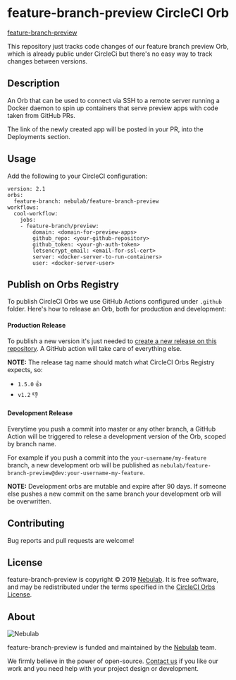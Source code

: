 # feature-branch-preview CircleCI Orb

[feature-branch-preview](https://circleci.com/orbs/registry/orb/nebulab/feature-branch-preview)

This repository just tracks code changes of our feature branch preview Orb,
which is already public under CircleCi but there's no easy way to track
changes between versions.

## Description

An Orb that can be used to connect via SSH to a remote server running a Docker
daemon to spin up containers that serve preview apps with code taken from
GitHub PRs.

The link of the newly created app will be posted in your PR, into the
Deployments section.

## Usage

Add the following to your CircleCI configuration:

```
version: 2.1
orbs:
  feature-branch: nebulab/feature-branch-preview
workflows:
  cool-workflow:
    jobs:
    - feature-branch/preview:
        domain: <domain-for-preview-apps>
        github_repo: <your-github-repository>
        github_token: <your-gh-auth-token>
        letsencrypt_email: <email-for-ssl-cert>
        server: <docker-server-to-run-containers>
        user: <docker-server-user>
```

## Publish on Orbs Registry

To publish CircleCI Orbs we use GitHub Actions configured under `.github`
folder. Here's how to release an Orb, both for production and development:

#### Production Release

To publish a new version it's just needed to [create a new release on this
repository](https://github.com/nebulab/circleci-orbs-feature-branch-preview/releases).
A GitHub action will take care of everything else.

**NOTE:** The release tag name should match what CircleCI Orbs Registry expects,
so:

- `1.5.0` :thumbsup:
- `v1.2` :thumbsdown:

#### Development Release

Everytime you push a commit into master or any other branch, a GitHub Action
will be triggered to relese a development version of the Orb, scoped by
branch name.

For example if you push a commit into the `your-username/my-feature` branch,
a new development orb will be published as
`nebulab/feature-branch-preview@dev:your-username-my-feature`.

**NOTE:** Development orbs are mutable and expire after 90 days. If someone
else pushes a new commit on the same branch your development orb will be
overwritten.

## Contributing

Bug reports and pull requests are welcome!

## License

feature-branch-preview is copyright © 2019 [Nebulab](http://nebulab.it/). It is
free software, and may be redistributed under the terms specified in the
[CircleCI Orbs License](https://circleci.com/orbs/registry/licensing).

## About

![Nebulab](http://nebulab.it/assets/images/public/logo.svg)

feature-branch-preview is funded and maintained by the [Nebulab](http://nebulab.it/)
team.

We firmly believe in the power of open-source. [Contact us](http://nebulab.it/contact-us/)
if you like our work and you need help with your project design or development.
